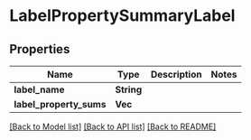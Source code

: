 # LabelPropertySummaryLabel

## Properties

Name | Type | Description | Notes
------------ | ------------- | ------------- | -------------
**label_name** | **String** |  | 
**label_property_sums** | **Vec<f64>** |  | 

[[Back to Model list]](../README.md#documentation-for-models) [[Back to API list]](../README.md#documentation-for-api-endpoints) [[Back to README]](../README.md)


